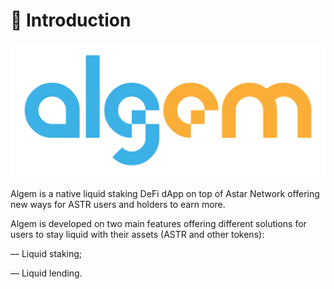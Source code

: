 # :wave: Introduction

![](../Thai2/.gitbook/assets/Logo.png)

Algem is a native liquid staking DeFi dApp on top of Astar Network offering new ways for ASTR users and holders to earn more.

Algem is developed on two main features offering different solutions for users to stay liquid with their assets (ASTR and other tokens):

— Liquid staking;

— Liquid lending.
